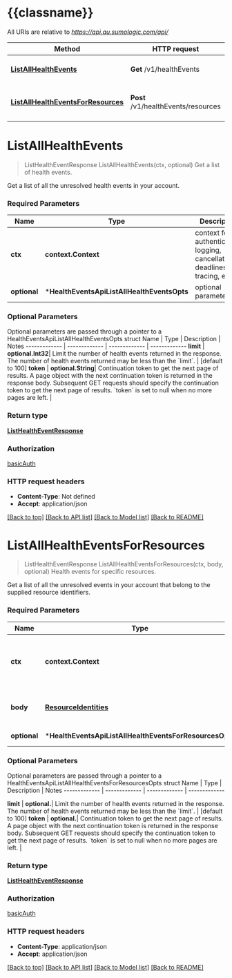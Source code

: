 # {{classname}}

All URIs are relative to *https://api.au.sumologic.com/api/*

Method | HTTP request | Description
------------- | ------------- | -------------
[**ListAllHealthEvents**](HealthEventsApi.md#ListAllHealthEvents) | **Get** /v1/healthEvents | Get a list of health events.
[**ListAllHealthEventsForResources**](HealthEventsApi.md#ListAllHealthEventsForResources) | **Post** /v1/healthEvents/resources | Health events for specific resources.

# **ListAllHealthEvents**
> ListHealthEventResponse ListAllHealthEvents(ctx, optional)
Get a list of health events.

Get a list of all the unresolved health events in your account.

### Required Parameters

Name | Type | Description  | Notes
------------- | ------------- | ------------- | -------------
 **ctx** | **context.Context** | context for authentication, logging, cancellation, deadlines, tracing, etc.
 **optional** | ***HealthEventsApiListAllHealthEventsOpts** | optional parameters | nil if no parameters

### Optional Parameters
Optional parameters are passed through a pointer to a HealthEventsApiListAllHealthEventsOpts struct
Name | Type | Description  | Notes
------------- | ------------- | ------------- | -------------
 **limit** | **optional.Int32**| Limit the number of health events returned in the response. The number of health events returned may be less than the &#x60;limit&#x60;. | [default to 100]
 **token** | **optional.String**| Continuation token to get the next page of results. A page object with the next continuation token is returned in the response body. Subsequent GET requests should specify the continuation token to get the next page of results. &#x60;token&#x60; is set to null when no more pages are left. | 

### Return type

[**ListHealthEventResponse**](ListHealthEventResponse.md)

### Authorization

[basicAuth](../README.md#basicAuth)

### HTTP request headers

 - **Content-Type**: Not defined
 - **Accept**: application/json

[[Back to top]](#) [[Back to API list]](../README.md#documentation-for-api-endpoints) [[Back to Model list]](../README.md#documentation-for-models) [[Back to README]](../README.md)

# **ListAllHealthEventsForResources**
> ListHealthEventResponse ListAllHealthEventsForResources(ctx, body, optional)
Health events for specific resources.

Get a list of all the unresolved events in your account that belong to the supplied resource identifiers.

### Required Parameters

Name | Type | Description  | Notes
------------- | ------------- | ------------- | -------------
 **ctx** | **context.Context** | context for authentication, logging, cancellation, deadlines, tracing, etc.
  **body** | [**ResourceIdentities**](ResourceIdentities.md)| Resource identifiers to request health events from. | 
 **optional** | ***HealthEventsApiListAllHealthEventsForResourcesOpts** | optional parameters | nil if no parameters

### Optional Parameters
Optional parameters are passed through a pointer to a HealthEventsApiListAllHealthEventsForResourcesOpts struct
Name | Type | Description  | Notes
------------- | ------------- | ------------- | -------------

 **limit** | **optional.**| Limit the number of health events returned in the response. The number of health events returned may be less than the &#x60;limit&#x60;. | [default to 100]
 **token** | **optional.**| Continuation token to get the next page of results. A page object with the next continuation token is returned in the response body. Subsequent GET requests should specify the continuation token to get the next page of results. &#x60;token&#x60; is set to null when no more pages are left. | 

### Return type

[**ListHealthEventResponse**](ListHealthEventResponse.md)

### Authorization

[basicAuth](../README.md#basicAuth)

### HTTP request headers

 - **Content-Type**: application/json
 - **Accept**: application/json

[[Back to top]](#) [[Back to API list]](../README.md#documentation-for-api-endpoints) [[Back to Model list]](../README.md#documentation-for-models) [[Back to README]](../README.md)


